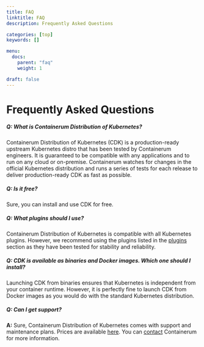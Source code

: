 ```yaml
---
title: FAQ
linktitle: FAQ
description: Frequently Asked Questions

categories: [top]
keywords: []

menu:
  docs:
    parent: "faq"
    weight: 1

draft: false
---
```


# Frequently Asked Questions

##### **Q:** What is Containerum Distribution of Kubernetes?
Containerum Distribution of Kubernetes (CDK) is a production-ready upstream Kubernetes distro that has been tested by Containerum engineers. It is guaranteed to be compatible with any applications and to run on any cloud or on-premise. Containerum watches for changes in the official Kubernetes distribution and runs a series of tests for each release to deliver production-ready CDK as fast as possible.

##### **Q:** Is it free?
Sure, you can install and use CDK for free.

##### **Q:** What plugins should I use?
Containerum Distribution of Kubernetes is compatible with all Kubernetes plugins. However, we recommend using the plugins listed in the [plugins](/plugins/) section as they have been tested for stability and reliability.

##### **Q:** CDK is available as binaries and Docker images. Which one should I install?
Launching CDK from binaries ensures that Kubernetes is independent from your container runtime. However, it is perfectly fine to launch CDK from Docker images as you would do with the standard Kubernetes distribution.

##### **Q:** Can I get support?

**A:** Sure, Containerum Distribution of Kubernetes comes with support and maintenance plans. Prices are available [here](https://containerum.com/kubernetes/). You can [contact](https://containerum.com/sales/) Containerum for more information.
